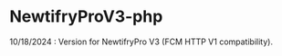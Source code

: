 NewtifryProV3-php
===============

10/18/2024 : Version for NewtifryPro V3 (FCM HTTP V1 compatibility).
